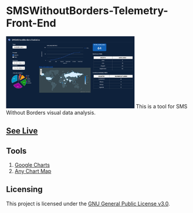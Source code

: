 # SMSWithoutBorders-Telemetry-Front-End

<img src= "assets/images/swob.png" width="350px"/>
This is a tool for SMS Without Borders visual data analysis.

## [See Live](https://smswithoutborders.com:8080/)

## Tools
1. [Google Charts](https://developers.google.com/chart)
2. [Any Chart Map](https://www.anychart.com/)

## Licensing 
This project is licensed under the [GNU General Public License v3.0](LICENSE).



